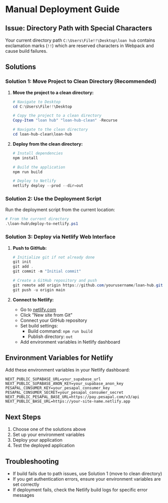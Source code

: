 # Manual Deployment Guide

## Issue: Directory Path with Special Characters

Your current directory path `C:\Users\File!!\Desktop\loan hub` contains exclamation marks (`!!`) which are reserved characters in Webpack and cause build failures.

## Solutions

### Solution 1: Move Project to Clean Directory (Recommended)

1. **Move the project to a clean directory:**
   ```powershell
   # Navigate to Desktop
   cd C:\Users\File!!\Desktop
   
   # Copy the project to a clean directory
   Copy-Item "loan hub" "loan-hub-clean" -Recurse
   
   # Navigate to the clean directory
   cd loan-hub-clean\loan-hub
   ```

2. **Deploy from the clean directory:**
   ```powershell
   # Install dependencies
   npm install
   
   # Build the application
   npm run build
   
   # Deploy to Netlify
   netlify deploy --prod --dir=out
   ```

### Solution 2: Use the Deployment Script

Run the deployment script from the current location:

```powershell
# From the current directory
.\loan-hub\deploy-to-netlify.ps1
```

### Solution 3: Deploy via Netlify Web Interface

1. **Push to GitHub:**
   ```powershell
   # Initialize git if not already done
   git init
   git add .
   git commit -m "Initial commit"
   
   # Create a GitHub repository and push
   git remote add origin https://github.com/yourusername/loan-hub.git
   git push -u origin main
   ```

2. **Connect to Netlify:**
   - Go to [netlify.com](https://netlify.com)
   - Click "New site from Git"
   - Connect your GitHub repository
   - Set build settings:
     - Build command: `npm run build`
     - Publish directory: `out`
   - Add environment variables in Netlify dashboard

## Environment Variables for Netlify

Add these environment variables in your Netlify dashboard:

```
NEXT_PUBLIC_SUPABASE_URL=your_supabase_url
NEXT_PUBLIC_SUPABASE_ANON_KEY=your_supabase_anon_key
PESAPAL_CONSUMER_KEY=your_pesapal_consumer_key
PESAPAL_CONSUMER_SECRET=your_pesapal_consumer_secret
NEXT_PUBLIC_PESAPAL_BASE_URL=https://pay.pesapal.com/v3/api
NEXT_PUBLIC_BASE_URL=https://your-site-name.netlify.app
```

## Next Steps

1. Choose one of the solutions above
2. Set up your environment variables
3. Deploy your application
4. Test the deployed application

## Troubleshooting

- If build fails due to path issues, use Solution 1 (move to clean directory)
- If you get authentication errors, ensure your environment variables are set correctly
- If deployment fails, check the Netlify build logs for specific error messages

